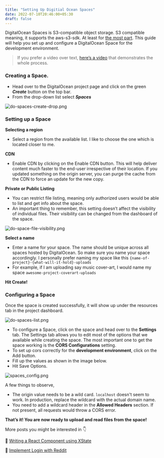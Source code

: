 ```yaml
---
title: "Setting Up Digitial Ocean Spaces"
date: 2022-07-10T20:46:00+05:30
draft: false
---
```


DigitalOcean Spaces is S3-compatible object storage. S3 compatible meaning, it supports the aws-s3-sdk. At least for [the most part](https://docs.digitalocean.com/reference/api/spaces-api/#aws-s3-compatibility). This guide will help you set up and configure a DigitalOcean Space for the development environment.

> If you prefer a video over text, [here’s a video](https://youtu.be/2mvrzVo6zN4) that demonstrates the whole process.

### Creating a Space.

- Head over to the DigitalOcean project page and click on the green **_Create_** button on the top bar.
- From the drop-down list select **_Spaces_**

![do-spaces-create-drop.png](/images/do-spaces-create-drop.png#center)

### Setting up a Space

**Selecting a region**

- Select a region from the available list. I like to choose the one which is located closer to me.

**CDN**

- Enable CDN by clicking on the Enable CDN button. This will help deliver content much faster to the end-user irrespective of their location. If you updated something on the origin server, you can purge the cache from the CDN to force an update for the new copy.

**Private or Public Listing**

- You can restrict file listing, meaning only authorized users would be able to list and get info about the space.
- An important thing to remember, this setting doesn’t affect the visibility of individual files. Their visibility can be changed from the dashboard of the space.

![do-space-file-visibility.png](/images/files_visibility.png#center)

**Select a name**

- Enter a name for your space. The name should be unique across all spaces hosted by DigitalOcean. So make sure you name your space accordingly. I personally prefer naming my space like this `{name-of-project}-{what-will-it-hold}-uploads`
- For example, if I am uploading say music cover-art, I would name my space `awesome-project-coverart-uploads`

**Hit Create!**

### Configuring a Space

Once the space is created successfully, it will show up under the resources tab in the project dashboard.

![do-spaces-list.png](/images/spaces_list.png#center)

- To configure a Space, click on the space and head over to the **Settings** tab. The Settings tab allows you to edit most of the options that we available while creating the space. The most important one to get the space working is the **CORS Configurations** setting.
- To set up cors correctly for the **development environment**, click on the Add button.
- Fill up the values as shown in the image below.
- Hit Save Options.

![spaces_config.png](/images/spaces_config.png#center)

A few things to observe,

- The origin value needs to be a wild card. `localhost` doesn't seem to work. In production, replace the wildcard with the actual domain name.
- You need to add a wildcard header in the **Allowed Headers** section. If not present, all requests would throw a CORS error.

**That’s it! You are now ready to upload and read files from the space!**

More posts you might be interested in 👇

🔗 [Writing a React Component using XState](https://tabsoverspaces.in/posts/write-react-components-using-state-machines-with-xstate/)

🔗 [Implement Login with Reddit](https://tabsoverspaces.in/posts/oauth2-with-reddit-api/)
